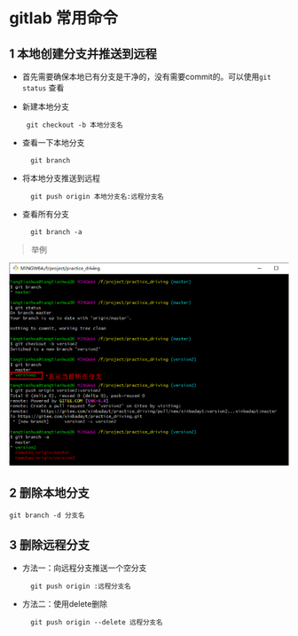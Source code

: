 # gitlab 常用命令

## 1 本地创建分支并推送到远程

* 首先需要确保本地已有分支是干净的，没有需要commit的。可以使用`git status` 查看

* 新建本地分支
    ```shell script
     git checkout -b 本地分支名
    ```
* 查看一下本地分支
    ```shell script
      git branch
    ```
* 将本地分支推送到远程
    ```shell script
      git push origin 本地分支名:远程分支名
    ```
* 查看所有分支
    ```shell script
      git branch -a
    ```
> 举例

![](./images/local_branch_to_origin.png)
 
## 2 删除本地分支

```shell script
git branch -d 分支名
```

## 3 删除远程分支
* 方法一：向远程分支推送一个空分支
    ```shell script
      git push origin :远程分支名
    ```
* 方法二：使用delete删除
    ```shell script
      git push origin --delete 远程分支名
    ```
